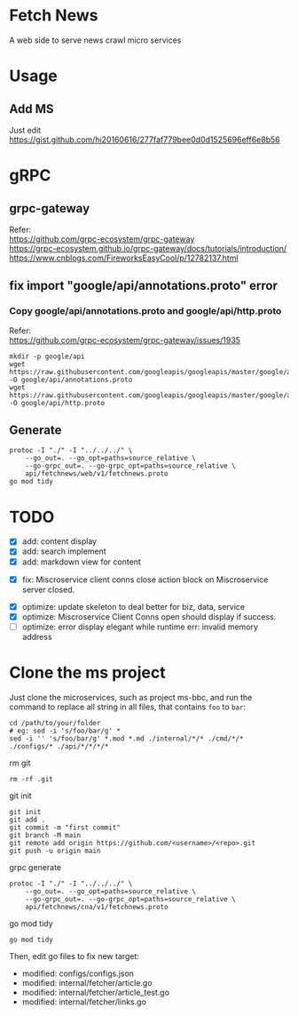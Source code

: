 # Fetch News
A web side to serve news crawl micro services

# Usage
## Add MS
Just edit https://gist.github.com/hi20160616/277faf779bee0d0d1525696eff6e8b56

# gRPC

## grpc-gateway
Refer:  
https://github.com/grpc-ecosystem/grpc-gateway  
https://grpc-ecosystem.github.io/grpc-gateway/docs/tutorials/introduction/  
https://www.cnblogs.com/FireworksEasyCool/p/12782137.html  

## fix import "google/api/annotations.proto"  error
### Copy google/api/annotations.proto and google/api/http.proto
Refer:  
https://github.com/grpc-ecosystem/grpc-gateway/issues/1935  
```
mkdir -p google/api
wget https://raw.githubusercontent.com/googleapis/googleapis/master/google/api/annotations.proto -O google/api/annotations.proto
wget https://raw.githubusercontent.com/googleapis/googleapis/master/google/api/http.proto -O google/api/http.proto
```
## Generate
```
protoc -I "./" -I "../../../" \
    --go_out=. --go_opt=paths=source_relative \
    --go-grpc_out=. --go-grpc_opt=paths=source_relative \
    api/fetchnews/web/v1/fetchnews.proto
go mod tidy
```

# TODO
- [x] add: content display
- [x] add: search implement
- [x] add: markdown view for content
<!-- - [ ] fix: dumplicate double loop range for objects type switch -->
- [x] fix: Miscroservice client conns close action block on Miscroservice server closed.
<!-- - [ ] change: handler path: list to ms title, such as bbc, voa, etc. -->
- [x] optimize: update skeleton to deal better for biz, data, service
- [x] optimize: Miscroservice Client Conns open should display if success.
- [ ] optimize: error display elegant while runtime err: invalid memory address

# Clone the ms project
Just clone the microservices, such as project ms-bbc, and run the command to replace all string in all files, that contains `foo` to `bar`:
```
cd /path/to/your/folder
# eg: sed -i 's/foo/bar/g' *
sed -i '' 's/foo/bar/g' *.mod *.md ./internal/*/* ./cmd/*/* ./configs/* ./api/*/*/*/*
```
rm git
```
rm -rf .git
```
git init
```
git init
git add .
git commit -m "first commit"
git branch -M main
git remote add origin https://github.com/<username>/<repo>.git
git push -u origin main
```
grpc generate
```
protoc -I "./" -I "../../../" \
    --go_out=. --go_opt=paths=source_relative \
    --go-grpc_out=. --go-grpc_opt=paths=source_relative \
    api/fetchnews/cna/v1/fetchnews.proto
```
go mod tidy
```
go mod tidy
```

Then, edit go files to fix new target:
- modified:   configs/configs.json
- modified:   internal/fetcher/article.go
- modified:   internal/fetcher/article_test.go
- modified:   internal/fetcher/links.go

